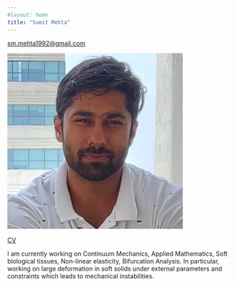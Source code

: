 ```yaml
---
#layout: home
title: "Sumit Mehta"
---
```


[sm.mehta1992@gmail.com]([sm.mehta1992@gmail.com](https://github.com/sumit-mehta1992/sumit-mehta1992.github.io/edit/main/contact.md))  

![Academic Screenshot](twitter_pic.jpg)

[CV](https://github.com/sumit-mehta1992/sumit-mehta1992.github.io/blob/main/Sumit_Mehta_CV.pdf)

I am currently working on Continuum Mechanics, Applied Mathematics, Soft biological tissues, Non-linear elasticity, Bifurcation Analysis.
In particular, working on large deformation in soft solids under external parameters and constraints which leads to mechanical instabilities.
